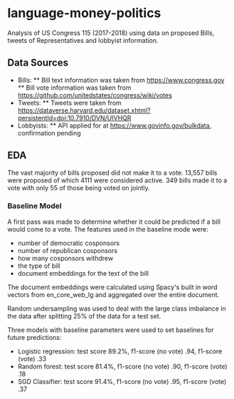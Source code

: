 # language-money-politics
Analysis of US Congress 115 (2017-2018) using data on proposed Bills, tweets of Representatives and lobbyist information.

## Data Sources
* Bills:
** Bill text information was taken from https://www.congress.gov
** Bill vote information was taken from https://github.com/unitedstates/congress/wiki/votes
* Tweets:
** Tweets were taken from https://dataverse.harvard.edu/dataset.xhtml?persistentId=doi:10.7910/DVN/UIVHQR
* Lobbyists:
** API applied for at https://www.govinfo.gov/bulkdata, confirmation pending

## EDA
The vast majority of bills proposed did not make it to a vote. 13,557 bills were proposed of which 4111 were considered active. 349 bills made it to a vote with only 55 of those being voted on jointly. 

### Baseline Model
A first pass was made to determine whether it could be predicted if a bill would come to a vote. The features used in the baseline mode were:
* number of democratic cosponsors 
* number of republican cosponsors
* how many cosponsors withdrew
* the type of bill
* document embeddings for the text of the bill

The document embeddings were calculated using Spacy's built in word vectors from en_core_web_lg and aggregated over the entire document. 

Random undersampling was used to deal with the large class imbalance in the data after splitting 25% of the data for a test set.

Three models with baseline parameters were used to set baselines for future predictions:
* Logistic regression: test score 89.2%, f1-score (no vote) .94, f1-score (vote) .33
* Random forest: test score 81.4%, f1-score (no vote) .90, f1-score (vote) .18
* SGD Classifier: test score 91.4%, f1-score (no vote) .95, f1-score (vote) .37
